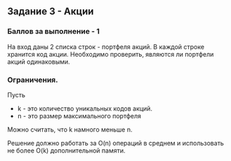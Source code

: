 ## Задание 3 - Акции

### Баллов за выполнение - 1


На вход даны 2 списка строк - портфеля акций. 
В каждой строке хранится код акции. 
Необходимо проверить, являются ли портфели акций одинаковыми.

### Ограничения. 
Пусть
* k - это количество уникальных кодов акций.
* n - это размер максимального портфеля

Можно считать, что k намного меньше n.

Решение должно работать за O(n) операций в среднем и использовать не более O(k) дополнительной памяти.
